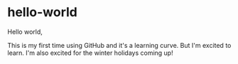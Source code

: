 # hello-world
Hello world,

This is my first time using GitHub and it's a learning curve. But I'm excited to learn.
I'm also excited for the winter holidays coming up!
